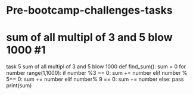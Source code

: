 # Pre-bootcamp-challenges-tasks
# sum of all multipl of 3 and 5 blow 1000 #1
task 5
sum of all multipl of 3 and 5 blow 1000
def find_sum():
sum = 0
for number range(1,1000):
if number %3 == 0:
sum += number
elif number % 5== 0:
sum += number
elif number% 9 == 0:
sum += number
else:
pass
print(sum)
